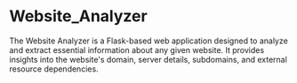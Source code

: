 # Website_Analyzer
The Website Analyzer is a Flask-based web application designed to analyze and extract essential information about any given website. It provides insights into the website's domain, server details, subdomains, and external resource dependencies.
